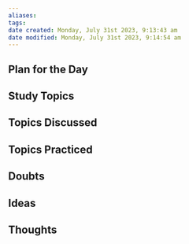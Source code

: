 ```yaml
---
aliases: 
tags: 
date created: Monday, July 31st 2023, 9:13:43 am
date modified: Monday, July 31st 2023, 9:14:54 am
---
```


## Plan for the Day

## Study Topics

## Topics Discussed

## Topics Practiced

## Doubts

## Ideas

## Thoughts

